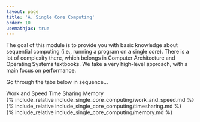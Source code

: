 ```yaml
---
layout: page
title: 'A. Single Core Computing'
order: 10
usemathjax: true
---
```


The goal of this module is to provide you with basic knowledge about
sequential computing (i.e., running a program on a single core).  There
is a lot of complexity there, which belongs in Computer Architecture 
and Operating Systems textbooks. We take a very high-level approach,
with a main focus on performance.

Go through the tabs below in sequence...

<div class="ui pointing secondary menu">
  <a class="item " data-tab="first">Work and Speed</a>
  <a class="item " data-tab="second">Time Sharing</a>
  <a class="item " data-tab="third">Memory</a>
</div>

<div markdown="1" class="ui tab segment active" data-tab="first" >
  {% include_relative include_single_core_computing/work_and_speed.md %}
</div>
<div markdown="1" class="ui tab segment" data-tab="second">
  {% include_relative include_single_core_computing/timesharing.md %}
</div>
<div markdown="1" class="ui tab segment" data-tab="third">
  {% include_relative include_single_core_computing/memory.md %}
</div>

